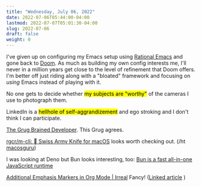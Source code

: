 ```yaml
---
title: "Wednesday, July 06, 2022"
date: 2022-07-06T05:44:00-04:00
lastmod: 2022-07-07T05:01:30-04:00
slug: 2022-07-06
draft: false
weight: 0
---
```


I've given up on configuring my Emacs setup using [Rational Emacs](https://github.com/SystemCrafters/rational-emacs) and gone back to [Doom](https://github.com/doomemacs/doomemacs). As much as building my own config interests me, I'll never in a million years get close to the level of refinement that Doom offers. I'm better off just riding along with a "bloated" framework and focusing on _using_ Emacs instead of playing with it.

No one gets to decide whether <mark>my subjects are "worthy"</mark> of the cameras I use to photograph them.

LinkedIn is a <mark>hellhole of self-aggrandizement</mark> and ego stroking and I don't think I can participate.

[The Grug Brained Developer](https://grugbrain.dev/). This Grug agrees.

[rgcr/m-cli:  Swiss Army Knife for macOS](https://github.com/rgcr/m-cli) looks worth checking out. (/ht [macosguru](http://bicycleforyourmind.com/quick_bites_008))

I was looking at Deno but Bun looks interesting, too: [Bun is a fast all-in-one JavaScript runtime](https://bun.sh/)

[Additional Emphasis Markers in Org Mode | Irreal](https://irreal.org/blog/?p=10649) Fancy! ([Linked article](https://emacsnotes.wordpress.com/2022/06/29/use-org-extra-emphasis-when-you-need-more-emphasis-markers-in-emacs-org-mode/)
)

[//]: # "Exported with love from a post written in Org mode"
[//]: # "- https://github.com/kaushalmodi/ox-hugo"
